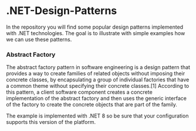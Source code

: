 # .NET-Design-Patterns

In the repository you will find some popular design patterns implemented with .NET technologies. The goal is to illustrate with simple examples how we can use these patterns.

### Abstract Factory

The abstract factory pattern in software engineering is a design pattern that provides a way to create families of related objects without imposing their concrete classes, by encapsulating a group of individual factories that have a common theme without specifying their concrete classes.[1] According to this pattern, a client software component creates a concrete implementation of the abstract factory and then uses the generic interface of the factory to create the concrete objects that are part of the family.

The example is implemented with .NET 8 so be sure that your configuration supports this version of the platform.
